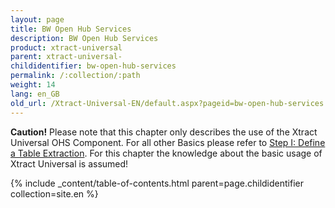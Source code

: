 ```yaml
---
layout: page
title: BW Open Hub Services
description: BW Open Hub Services
product: xtract-universal
parent: xtract-universal-
childidentifier: bw-open-hub-services
permalink: /:collection/:path
weight: 14
lang: en_GB
old_url: /Xtract-Universal-EN/default.aspx?pageid=bw-open-hub-services
---
```


**Caution!** Please note that this chapter only describes the use of the Xtract Universal OHS Component. For all other Basics please refer to [Step I: Define a Table Extraction](./getting-started-table/step1-define-a-table-extraction). For this chapter the knowledge about the basic usage of Xtract Universal is assumed! 

{% include _content/table-of-contents.html parent=page.childidentifier collection=site.en %}